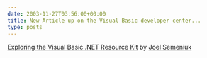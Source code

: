 ```yaml
---
date: 2003-11-27T03:56:00+00:00
title: New Article up on the Visual Basic developer center...
type: posts
---
```

[Exploring the Visual Basic .NET Resource Kit](http://msdn.microsoft.com/vbasic/default.aspx?pull=/library/en-us/dv_vstechart/html/vbresourcekit.asp) by [Joel Semeniuk](http://weblogs.asp.net/Jsemeniuk/)

